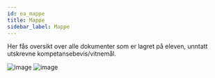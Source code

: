 ```yaml
---
id: ea_mappe
title: Mappe
sidebar_label: Mappe
---
```

Her fås oversikt over alle dokumenter som er lagret på eleven, unntatt utskrevne kompetansebevis/vitnemål.

![image](https://user-images.githubusercontent.com/80097133/121518836-39dcb900-c9f1-11eb-88cd-66ef51fd3a6c.png)
![image](https://user-images.githubusercontent.com/80097133/121520315-14e94580-c9f3-11eb-9026-f8985032b759.png)

